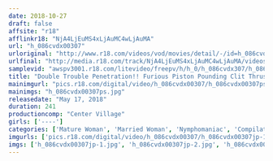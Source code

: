 ```yaml
---
date: 2018-10-27
draft: false
affsite: "r18"
afflinkr18: "NjA4LjEuMS4xLjAuMC4wLjAuMA"
url: "h_086cvdx00307"
urloriginal: "http://www.r18.com/videos/vod/movies/detail/-/id=h_086cvdx00307"
urlfinal: "http://media.r18.com/track/NjA4LjEuMS4xLjAuMC4wLjAuMA/videos/vod/movies/detail/-/id=h_086cvdx00307"
samplevid: "awspv3001.r18.com/litevideo/freepv/h/h_0/h_086cvdx307/h_086cvdx307_dmb_w.mp4"
title: "Double Trouble Penetration!! Furious Piston Pounding Clit Thrusting Sex!! Bang That Clit With Your Fingers! Slam That G-Spot With Your Ecstatic Cock! 30 Cum Crazy Mature Woman Babes/4 Hours"
mainimgurl: "pics.r18.com/digital/video/h_086cvdx00307/h_086cvdx00307ps.jpg"
mainimgs: "h_086cvdx00307ps.jpg"
releasedate: "May 17, 2018"
duration: 241
productioncomp: "Center Village"
girls: ['----']
categories: ['Mature Woman', 'Married Woman', 'Nymphomaniac', 'Compilation', 'Over 4 Hours', 'Hi-Def']
imgurls: ['pics.r18.com/digital/video/h_086cvdx00307/h_086cvdx00307jp-1.jpg', 'pics.r18.com/digital/video/h_086cvdx00307/h_086cvdx00307jp-2.jpg', 'pics.r18.com/digital/video/h_086cvdx00307/h_086cvdx00307jp-3.jpg', 'pics.r18.com/digital/video/h_086cvdx00307/h_086cvdx00307jp-4.jpg', 'pics.r18.com/digital/video/h_086cvdx00307/h_086cvdx00307jp-5.jpg', 'pics.r18.com/digital/video/h_086cvdx00307/h_086cvdx00307jp-6.jpg', 'pics.r18.com/digital/video/h_086cvdx00307/h_086cvdx00307jp-7.jpg', 'pics.r18.com/digital/video/h_086cvdx00307/h_086cvdx00307jp-8.jpg', 'pics.r18.com/digital/video/h_086cvdx00307/h_086cvdx00307jp-9.jpg', 'pics.r18.com/digital/video/h_086cvdx00307/h_086cvdx00307jp-10.jpg', 'pics.r18.com/digital/video/h_086cvdx00307/h_086cvdx00307jp-11.jpg', 'pics.r18.com/digital/video/h_086cvdx00307/h_086cvdx00307jp-12.jpg', 'pics.r18.com/digital/video/h_086cvdx00307/h_086cvdx00307jp-13.jpg', 'pics.r18.com/digital/video/h_086cvdx00307/h_086cvdx00307jp-14.jpg', 'pics.r18.com/digital/video/h_086cvdx00307/h_086cvdx00307jp-15.jpg', 'pics.r18.com/digital/video/h_086cvdx00307/h_086cvdx00307jp-16.jpg', 'pics.r18.com/digital/video/h_086cvdx00307/h_086cvdx00307jp-17.jpg', 'pics.r18.com/digital/video/h_086cvdx00307/h_086cvdx00307jp-18.jpg', 'pics.r18.com/digital/video/h_086cvdx00307/h_086cvdx00307jp-19.jpg', 'pics.r18.com/digital/video/h_086cvdx00307/h_086cvdx00307jp-20.jpg']
imgs: ['h_086cvdx00307jp-1.jpg', 'h_086cvdx00307jp-2.jpg', 'h_086cvdx00307jp-3.jpg', 'h_086cvdx00307jp-4.jpg', 'h_086cvdx00307jp-5.jpg', 'h_086cvdx00307jp-6.jpg', 'h_086cvdx00307jp-7.jpg', 'h_086cvdx00307jp-8.jpg', 'h_086cvdx00307jp-9.jpg', 'h_086cvdx00307jp-10.jpg', 'h_086cvdx00307jp-11.jpg', 'h_086cvdx00307jp-12.jpg', 'h_086cvdx00307jp-13.jpg', 'h_086cvdx00307jp-14.jpg', 'h_086cvdx00307jp-15.jpg', 'h_086cvdx00307jp-16.jpg', 'h_086cvdx00307jp-17.jpg', 'h_086cvdx00307jp-18.jpg', 'h_086cvdx00307jp-19.jpg', 'h_086cvdx00307jp-20.jpg']
---
```

